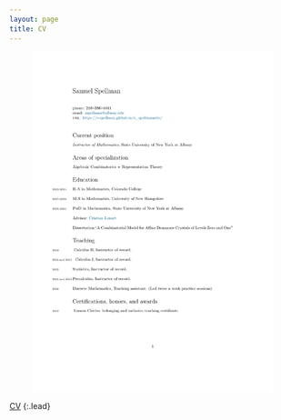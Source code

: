 ```yaml
---
layout: page
title: CV
---
```


<figure>
    <img src="./SpellmanCV.pdf" alt="">
</figure>

 [CV](/SpellmanCV.pdf)
 {:.lead}

